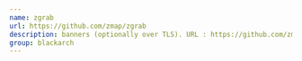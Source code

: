 ```yaml
---
name: zgrab
url: https://github.com/zmap/zgrab
description: banners (optionally over TLS). URL : https://github.com/zmap/zgrab Groups : blackarch blackarch-recon
group: blackarch
---
```

